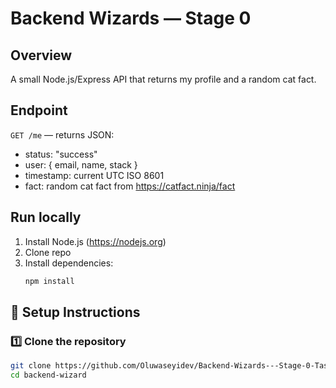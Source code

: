 # Backend Wizards — Stage 0

## Overview
A small Node.js/Express API that returns my profile and a random cat fact.

## Endpoint
`GET /me` — returns JSON:
- status: "success"
- user: { email, name, stack }
- timestamp: current UTC ISO 8601
- fact: random cat fact from https://catfact.ninja/fact

## Run locally
1. Install Node.js (https://nodejs.org)
2. Clone repo
3. Install dependencies:
   ```bash
   npm install


## 🚀 Setup Instructions

### 1️⃣ Clone the repository
```bash
git clone https://github.com/Oluwaseyidev/Backend-Wizards---Stage-0-Task
cd backend-wizard